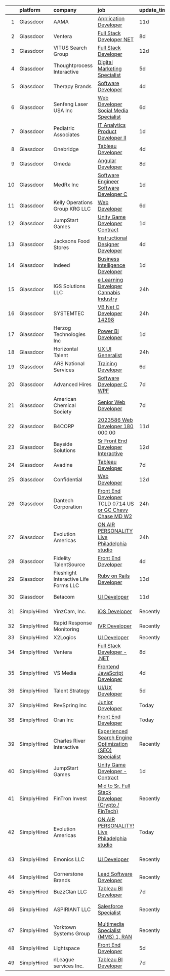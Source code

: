 

|    | platform    | company                                  | job                                                                                                                                                                                                                                                                                                                                                                                                                                                                                                                                                                                                                                                                                                                                                                                                                                                                                                                                                                                                                                                                                                                                                                                                                                                                                                                                | update_time   | location                  |
|---:|:------------|:-----------------------------------------|:-----------------------------------------------------------------------------------------------------------------------------------------------------------------------------------------------------------------------------------------------------------------------------------------------------------------------------------------------------------------------------------------------------------------------------------------------------------------------------------------------------------------------------------------------------------------------------------------------------------------------------------------------------------------------------------------------------------------------------------------------------------------------------------------------------------------------------------------------------------------------------------------------------------------------------------------------------------------------------------------------------------------------------------------------------------------------------------------------------------------------------------------------------------------------------------------------------------------------------------------------------------------------------------------------------------------------------------|:--------------|:--------------------------|
|  1 | Glassdoor   | AAMA                                     | [Application Developer](https://www.glassdoor.com/partner/jobListing.htm?pos=119&ao=1110586&s=58&guid=00000182aa9270e48533729f3085ab93&src=GD_JOB_AD&t=SR&vt=w&ea=1&cs=1_72fa91b1&cb=1660719100515&jobListingId=1008056113969&cpc=BAB9AA3F436D8911&jrtk=3-0-1gal94s83grhq801-1gal94s8m28uu000-97635622e1443149--6NYlbfkN0A04Te0gfLrt5_1HhxCSeHrRl9AO-5cOlpKSCdHZZ0WxxQovjrIi93_5VP8KjcJTH4OtGqRveqaVQepumhmp77q-wRGbNopD5pCWsNpqLVHTrR1lbPoEM6bWRKeOE2Y2IXhV8dzbo0LLPEIXiAwUWlbWvDnSp4TEDOjmhPayGhQuBTJCFT_fvyyjeGmEvSCy4yjSkxl8bF--29k_7wZDvtlahNHEASsmILUVQZGGnfmSmW0CM5UVVXnEBIbwfbrU8-3-vDwR2hv0F79g3vI-h8SG_CDJ7oSt3hrA5CGG7oYoc_6mesiZ9NSyyZtkAG5wp9nZb96ifGP9Btb_mBV1uVJdjCVY6vD_8UPHY0iRNMXCkrVsT6tcqYzAtIcWC3PJVMy5cVjXzB0sLJ7K4Zvw6edOkqv4KTCgKPOus6qWViGjbbhCcI60hbG7nYY4mTrJk6kfDFsq5h2r84Zn2PaVI2YKT9HVOskcNlgmkalVZQFgnb55fcaf4i4tRyA4_ihS6U%3D)                                                                                                                                                                                                                                                                                                                                                                                                                                                                     | 11d           | Chicago, IL               |
|  2 | Glassdoor   | Ventera                                  | [Full Stack Developer    NET](https://www.glassdoor.com/partner/jobListing.htm?pos=117&ao=1110586&s=58&guid=00000182aa9270e48533729f3085ab93&src=GD_JOB_AD&t=SR&vt=w&ea=1&cs=1_6e485c23&cb=1660719100515&jobListingId=1008060296198&cpc=0FE1F5EA2BC84A01&jrtk=3-0-1gal94s83grhq801-1gal94s8m28uu000-e9a22c5fb17e88fc--6NYlbfkN0AS3oPsAAmCngCu4U51_2RxXyfS7TdWOFtWPOafNW52IwBtI59ZXPdtrgEgwKkmudnWKcHH8aNPeQqnIWKEZjMWRCetypwwibNFTG1P07_rs29UrSp-V_sDkH3Oo76S1WIX21iotCh2d22mzEqycjGVVZDmVBIMwuPHFkiXGlUJgxanl2LdqFVbRyxyhGYGWV0kQflA4vGpmz5_sadC20bwoZ2tK3UqrYhZKFew5_PoO_jnxfcdAH3mzJC6yMyUbEbDFIYinQgEoE56O9TEMKoqH20gR_qjK9HBrCx8dFFQQiCp60RUOH6-laqh-9vgByA00VFrkTE2B1Y0W6eRE9CgeyjoaBXUNOR3aj9l0vjrVYEcneJtEcJHTWITUnmi_XIq6kv5NOz93SlYeuDpkpzXc07l0nEmXvg4IbAzfn9gA5e3GJQR6K0TOmGQh8LvHGFGc88CRdyxC_0cpOzjeKaq08QAer81I6G8z_sHkvw_H4qPt0kaoXKSRPJtJd4jETU%3D)                                                                                                                                                                                                                                                                                                                                                                                                                                                               | 8d            | Remote                    |
|  3 | Glassdoor   | VITUS Search Group                       | [Full Stack Developer](https://www.glassdoor.com/partner/jobListing.htm?pos=124&ao=1110586&s=58&guid=00000182aa9270e48533729f3085ab93&src=GD_JOB_AD&t=SR&vt=w&ea=1&cs=1_5b27878b&cb=1660719100515&jobListingId=1008053204951&cpc=663B5FE45D73772E&jrtk=3-0-1gal94s83grhq801-1gal94s8m28uu000-4b9f53a01f2dab6a--6NYlbfkN0C-T01EY3ZBrF2EbAkGzUEOboGhTtAxJny0LneojFItjT6h5von-WUkE-vfX9N4SYGY_ROTqmT4Rsq38qHFoAW9mgBOiqTpP_u58VomXyhsk_UjotgH7LnC46HtVp14YgMvt0m08nhQMbDIDtbjAQaYrBNFixm0L1T0HvCS1JWO2dpLBhOz6F-AjUmYyjQv3ATSyY1jj13fZ5C5ZMf2o0s1pqH-6NvzxLQMQGbRw5xbnkNG2SKNlgOMmBFI1qR0MNgovaOM9lSvlYfr4AwQX-I3bBKOaUyk5x3ApcZEljo1hoPPfEw7a4HQOk4ttADsJ06AqQfZ7PhF42JRbr0VQBxZo8oaEiVTU7L3JRDU5LcMxTVtS9JcvUZxm1nR2KcCMaJlwDH3_fBZHhTpejLfPRRCda33WkX4mpdJqLgAwc4Qt1CzhF0Hxvwt6kUnzRAYkNG-uYnYxTiw1xCnotl2haGALHwaFQ0dzohvkbpIolBgWzWB-62027XG7bjNhMqstoCwRd07oFytXzf3R8Ag9DLW)                                                                                                                                                                                                                                                                                                                                                                                                                                                    | 12d           | Mountain View, CA         |
|  4 | Glassdoor   | Thoughtprocess Interactive               | [Digital Marketing Specialist](https://www.glassdoor.com/partner/jobListing.htm?pos=125&ao=1110586&s=58&guid=00000182aa9270e48533729f3085ab93&src=GD_JOB_AD&t=SR&vt=w&ea=1&cs=1_29ec04f6&cb=1660719100515&jobListingId=1008067050676&cpc=7095061949A44974&jrtk=3-0-1gal94s83grhq801-1gal94s8m28uu000-6603cd489dfb375b--6NYlbfkN0CB1tmP7rfbaHtYFmPjg1Xv8BJr6DUbyz0HQmM4H563ArpFMs2Wc68s2xJ4MeiIA_83SPzjLrVqenjXRfvpdP6hl-zw9XZYJ5WontObRAdt-y6DnQRA6bxSaMpix9QpFgVY4_xXIAHuXF1J49qGPThHfezFt2DZ_R9WEUSgw0Jd7C6qhOYPdp54_Qml7f3mo1NsklYYc-f7liyuwiJeBqlK36SF0F0eZW4a_baIBc-bv1iLxEl1S68XLLBzeqdN-bKEor7vHs53yJ7TMmF5ox22USoI12GlhCAkogq0iecOEnV32m3LChtwUBBnVtN7SN4IENjwXtcvhUoCyp7_HZEKQ3gJP8zBjT0gNOQFt4g4xx513NXoF8p3lsEmcbEgIKH8ELtdjKOVA4PT6FzHcjSTbTDiW5-okPDi64QdzpiIWHFMNzqheAkaMxj_BtHkvCoks0XnXTgN0OoMVNPhbodnOOMderdxz03fJGgpGw9bJZtG6LGmI4Jr0AjDVgZx69Hm-eghQrOabA%3D%3D)                                                                                                                                                                                                                                                                                                                                                                                                                                                | 5d            | Saint Louis, MO           |
|  5 | Glassdoor   | Therapy Brands                           | [Software Developer](https://www.glassdoor.com/partner/jobListing.htm?pos=129&ao=1110586&s=58&guid=00000182aa9270e48533729f3085ab93&src=GD_JOB_AD&t=SR&vt=w&ea=1&cs=1_ef2abdb0&cb=1660719100515&jobListingId=1008069447041&cpc=6193B0C32834B022&jrtk=3-0-1gal94s83grhq801-1gal94s8m28uu000-4b41a75a16d0b9f6--6NYlbfkN0DWzmAA4D_WVD5cyOYH3nJamrzsUZoGan403fICSzEd_JzhmM4TpWwyfDk2NBj_1NWrtUzeNcQprIx4mn7iiFOb7ZZt6EXvD5Y6Yy33dJAfSAmAhHPZoIlPV2QlTK88cKY4QYjgCk2pg_A7YITWpS5nRk9x5uy4cJTe2WHJQ_nTrnrtnraVxDiGkYEpLt5-hfRce8TDDj42ZyQak35RuWfLQzzlLhNWgaSaNYfkmIBTqu6lmgu5MUCdmUXJya_LS9PYXIzpq8vqse_3cNvWY0pUKo1TcJImR_ggD8UDDp7tBDm5gS_qjVzOAYgNW_PATv8gaAgbxWWo1L1DtVHRM709ruijssI9fL1C_NtXmVRLw3tZles4c7Qft7DcRaHiRa8s7HOmCglJtXcoq1NVXWkN7eUMGAWl95Ie4ax8hCgb0DKncCFZFf9ZWUfYDWbWuRny3ElYRNQUnq1OizHYjlUyAcO30q5NzIR5nNPGgtTbHGuD1egHngoGuTC_By3DMIX_J2x1xautWFCQ08s0vtfhBX4esW0C160%3D)                                                                                                                                                                                                                                                                                                                                                                                                                                        | 4d            | Dallas, TX                |
|  6 | Glassdoor   | Senfeng Laser USA Inc                    | [Web Developer  Social Media Specialist](https://www.glassdoor.com/partner/jobListing.htm?pos=113&ao=1110586&s=58&guid=00000182aa9270e48533729f3085ab93&src=GD_JOB_AD&t=SR&vt=w&ea=1&cs=1_120d7ecd&cb=1660719100514&jobListingId=1008065893392&cpc=45DC3EB807283E85&jrtk=3-0-1gal94s83grhq801-1gal94s8m28uu000-69604992de81714b--6NYlbfkN0Dx3r3E47sSe5bB3PIy1uzBZvlB7xy2NhfhZMlxQTsxrHvJuYZkuOAOolgM0RwwxFCUzk4WQx86HjZI4gUgx1C0oF6J0TbaPQPyt0QwcdVyAoCHhtnKoCAwe2uWQZDVyb42gfhggtBMSeQF_kTTK4cI21rqjrfWfVy7aWXOh3yapdlN40EuEuEiW_a-UwyimkNPna1ryvtRhXLrnK3SHA_DDrA4BTgA6Zq5VwR8LSCr_a-WnsuY1MASaAnzI4ZLFZwEh3WGzHRFzCd_jb_3hpOd9PEIgDsl4LWM7BqBTZLVbRz6mqpESAap_5aDmjsuz1Vmo9FuGPtiWKfm2KW9OVJV1WJgF5UuqPAvhpyVdeWlZSLazHe2o27NjUtvp34UjYL29lTO55YGzzIct10-z3vYLKKbujHKQ6kbKMdZOCTOMTq8v-Ck4BeWN2K44n7F3LUmqvFhsaAFVYpKAquTQWPi9jASxbwEmTYiu_X6yMxM85nS2u6kp7htYfXSWz1Rrkls4WCR-mp0uA%3D%3D)                                                                                                                                                                                                                                                                                                                                                                                                                                      | 6d            | Los Angeles, CA           |
|  7 | Glassdoor   | Pediatric Associates                     | [IT   Analytics Product Developer II](https://www.glassdoor.com/partner/jobListing.htm?pos=118&ao=1110586&s=58&guid=00000182aa9270e48533729f3085ab93&src=GD_JOB_AD&t=SR&vt=w&ea=1&cs=1_59972d86&cb=1660719100515&jobListingId=1008071523039&cpc=F583A5AE0DDDFE3A&jrtk=3-0-1gal94s83grhq801-1gal94s8m28uu000-5991e2953783c819--6NYlbfkN0DemAzEP9v8bu_pGidMGU8OExREO38xbIwIxTr4yWdaEZsGs7CSFk-1TI5Ew0B4wLU1zIN63sLkBnY-2b8FgSeccfRUot0NcU29WlnPC9tSJiza6t9dxSvPLA2aX3y23cM-Mg3wtNSqbXOuCNwbqhLsCl-WBHMEVTm_pDJ0pHfyXRMf4s3Nbqw7c_JZGlb7WLBI6ohkcBz41rt7wtDSs3Sr0QQWPYEyf3Ze77gPZWOi8CkkOqXcKRIJ9YtDHpd_ntJgEp6YbTS4sonigspC5XilBencR4dAW4hKAo07ph4IRMk6wOIkDM14hIyT7Icm4-RjY8SQQVY-q5SUCMfJZuWJZrSt0bLNUbPEAS29PYmQPWxHsBIyjmIrGSeBnCwLtTLFN6o_hIQfhM9q1mD7alzJyYE3M2uun-T5hMbd4jMwPt1BDNcNLKw6J6pB0szvz1XntzfNKJuFuuOLT_JSsXUwKK_GAwMKD1j0GukCdQdCP5kkuyXB24DWupM0vkRNkztXIKBePCy7L0q9qKAlaUku)                                                                                                                                                                                                                                                                                                                                                                                                                                     | 1d            | Remote                    |
|  8 | Glassdoor   | Onebridge                                | [Tableau Developer](https://www.glassdoor.com/partner/jobListing.htm?pos=121&ao=1110586&s=58&guid=00000182aa9270e48533729f3085ab93&src=GD_JOB_AD&t=SR&vt=w&ea=1&cs=1_eee0262f&cb=1660719100515&jobListingId=1008068854876&cpc=70E6D4E49C80165A&jrtk=3-0-1gal94s83grhq801-1gal94s8m28uu000-c7f5c0ec017ad604--6NYlbfkN0B6J4U2Kkd0V7I333JW2U9_gSjQpz5qU4fBNIiszA4W_l5DxCasMB7KJ7TH7HGTLE0NoG_MvnBH2rQhOx7NAKEw-dgmVCMOEaC0wcJEXNCZvEEr9BrdRgG4ZFQ7XDH981Z9bcpD5mQ_Z8l3-RzoXDjzElG5AgJNmaPku-iskUk3Vl4YF9rKKLjKzf0-AZhmZGLm912Cxd86DYiqlt9VlNbrd9ktznfuciAsup435Ee_4gZLkd0SsmoQq3aixrhLe0_kJNFz_rgmqciMF6e_zG4rNkE3h_YyERzMyLbRk0k05USp7EpDH7qlJHfsUvvCCaWjwFnOxFzusEuFzURHiX-DeY0HWEzsUz-mfuWhT4pcAPIWJyzx0gJ1fvJtUkK7CgNX4r_7QrlSeYR-lA7M_WKoDS5r4oUc6n-Un6Nbheu1lXJkgtEPSrZCf8kjhbkEaEomr9bPGt5H7-UKFMNEoUqjbgzotppe6rBGCEkvOsOR8eWhm4xHpX4nBZiCXDb7W7yXCuQ6Kjsp8w%3D%3D)                                                                                                                                                                                                                                                                                                                                                                                                                                                           | 4d            | Indianapolis, IN          |
|  9 | Glassdoor   | Omeda                                    | [Angular Developer](https://www.glassdoor.com/partner/jobListing.htm?pos=106&ao=1110586&s=58&guid=00000182aa9270e48533729f3085ab93&src=GD_JOB_AD&t=SR&vt=w&ea=1&cs=1_0be330da&cb=1660719100513&jobListingId=1008060374859&cpc=9A35C3CDC9AD954F&jrtk=3-0-1gal94s83grhq801-1gal94s8m28uu000-4659c45f7da5a9ce--6NYlbfkN0CsSu19yiEZraDAVLpPmfaiHc06RDwDBRCfsbordlvENtmH2YP7JEUjFoZIULs37PK0CLzqhJwYQx2WAjYfaEgu9VpWTtGqp-dsqtN2dceF-5gaoxUX2XhSQML4pxf97X9U0wvrmtXgvEW91hycwjXHjo-rwZGqAG8X-twvUWRT-nFlbJecI-_xi8TcL5qztncLEgsgruNnSOAx1-fJnHAsYd97zvxaDMM-2Ip1DVTCfpuKEicH4RzIhGueLnsFwsx4tCZbQffRxnbNL0Mf-pnaISP3tlZ31Sm10H2jY-h7tQ10WIHvJNubVU51Do8J4tAGM7E9fA5ntUlhwbYdduClV1YNlsJdYa15r0c7TMSl1zSKgAKEqL7Tck0gljttmrIFtL0Qi_C_zjFAHACnvBTqTogh0QW-YKk8zIyS2nK3RQzd4Ux_XutiErNH01O_oLybuhH2vaakQkaPBd6Wn8k1x-3VZpM80Pk_SYyg9kbzvtdQrsQJ4JS7qst4Ffg3JGI%3D)                                                                                                                                                                                                                                                                                                                                                                                                                                                                         | 8d            | Remote                    |
| 10 | Glassdoor   | MedRx Inc                                | [Software Engineer   Software Developer C ](https://www.glassdoor.com/partner/jobListing.htm?pos=115&ao=1110586&s=58&guid=00000182aa9270e48533729f3085ab93&src=GD_JOB_AD&t=SR&vt=w&ea=1&cs=1_ffa194ac&cb=1660719100514&jobListingId=1008072275729&cpc=036CEF58F9688075&jrtk=3-0-1gal94s83grhq801-1gal94s8m28uu000-115870d0c1f5b01f--6NYlbfkN0BHIfC1zsKGIu0R3teaIu8liT7fbRNLaQeDQfcPJweUKx8CW9AkHemEmgYCWnK8TECO8JcwwIsJlCkJn9ncfc4GzTIqbxHNmkGkUFcDpEmRS7tye43Hpueculy7r9XTWf4Xzwk61Sybh0ijVZlorLqWfGkX7iAk7AU7DctgLKvZK9GYnz_mnzZLWJakSWE4lg_PZE06IQ_fmSl3YCUs9fhL7PUp1UO1turZXlZy9Kav9QPr_-wjMA51wKrYqp1t7K8ehRpo3g2F6sa-IMM26SX-3x09mwvLXtYZM1OFASkosAOVCuuCzGjhIAR35KNLWbkd6NPBBRErARXVXCdCXdMK-QGlINLPyAEcYT0X0zvSx4lnDYMtvt3dhKz3tIf6cnjzT5PkD_-O-rG4L74dJyw6a3SLI1tUSYN_A6hVo5KClzBOPBTp1xIyVAJYd9RR43ZqO5w6CZD9Pm3zWdJn2xrOjq-RIq0nXqO5COkHyC3jYuJR6gR0tWa3p4ihQ-tbn589IYzGKyxtd7QCgm6Fqx3X)                                                                                                                                                                                                                                                                                                                                                                                                                               | 1d            | Largo, FL                 |
| 11 | Glassdoor   | Kelly Operations Group   KRG  LLC        | [Web Developer](https://www.glassdoor.com/partner/jobListing.htm?pos=110&ao=1110586&s=58&guid=00000182aa9270e48533729f3085ab93&src=GD_JOB_AD&t=SR&vt=w&cs=1_62eed5c8&cb=1660719100513&jobListingId=1008065374944&cpc=632C08DE5A4EA969&jrtk=3-0-1gal94s83grhq801-1gal94s8m28uu000-2e1772cef1cde620--6NYlbfkN0DZUOob1RxKFFM5XqCN8NwNjD6ibhx9GA-hBUghBZDjd5yfb5K2YTPeExcSCLQVmZ3vYydiNq7LQCmRNZvhNuvLXYS1NhAkJpJBPl9OtzR5NYOv1I8x_ZWo7O2N5ySki6BnLRO47fc_DJefyTyST1YMZyByGft4wLI6X89fmw90tRoXd8gGUfrXuLImPOjWeqjJMfjiNmSveBPE_ZEiAe_s3dzwokAdHhPnBNAzMrsO3PTuyIxBagAzydYlZMO7K--fdbCAwjxtWujZHID7ToAs1vDT0Mphqv6SxvGcNVdRv4Z1QyYnPUSnqvmRwggA-TzMEXReMFkuB2VSPSiJQnVW016LtKTtJsvn_BR0DwcycXOMmIcRR7pTGXIvfbBYC4NtoWhS_kCf5JSmqcEnWpfT7k44vKDbwmrT8B8KMjoB1_ksTAeWduK7mkI-PQCSKlCBPWbVWEsjvzA8Hfx4WoyFqBLbDek_tjsSx-1TjDdNVhGSsxiQOHg5i2Ot_H_mYlFMVSXlLu05JxAHHOkuhIN_gomUkrgMMDFKLLpdn4OhoqWErR88tyTLfLC_2rJxGucQbMB1aK4ykTUMcGPpqY5hvFv0aqV5TD8TWRuig3dpA3pxGPdSzSDPX29yU3g1pSaeNtKmAInMzy_BEACvDIBQA4522RG10PqnXAwDfVLJQAWUKrKhChstZmi4HrwEssVuBOCawKRLIfk_8rWVuyGsf47-hhH5ZyS8pPW4A56GLb9I0_2-rWkwu6njS1v8PLCaSejDDOgMBhxsfiKLB-TdAbRuldCJoVkrcYvFOMo00wq32W2m-YVIBbvuJp0ro5c0aZk9Xw9pgRlLnGIS3v1yxqs5FlFrL74irqKsvyC7G-MQuoeAvkDS9_JDFtAF7Zv4y9LYfduPg6ptwAGxQGtS)                                                                | 6d            | Del Mar, CA               |
| 12 | Glassdoor   | JumpStart Games                          | [Unity Game Developer   Contract](https://www.glassdoor.com/partner/jobListing.htm?pos=105&ao=1110586&s=58&guid=00000182aa9270e48533729f3085ab93&src=GD_JOB_AD&t=SR&vt=w&ea=1&cs=1_d9cd42a2&cb=1660719100513&jobListingId=1008071805886&cpc=C63BD00756FD6F58&jrtk=3-0-1gal94s83grhq801-1gal94s8m28uu000-cf18f7426d73c20c--6NYlbfkN0D_KRozbKJx95I3LRYgbj09bqBDFeyQG4s8tCOB31p2DJZmMjrYDwt7QsGSfxe5WivNSKvLAitalazuPg12tvlUiQcn4orz014HzM8kPbmIKm9sa3m8_BNp7VixEktm1VyGiKWazl5SX_5RvEqhfUGfzwojQrA0S_9isnH1wFTN2m4vS6udLiCaarGpsUOnw94MEk0saktO9F4Vf445-xqUfCuyu8Tacip49acLutmodWnSJY_z58D6ORkEpE9e5CLKo1xmTVDmBlzK3raQBuZlgL1eSH3KJO1u95vX2eidgdPAecOxx_e1vJoRts1n05TE1oCPuIVaaIu4eqsmKGg_YhlEqT5e51QBWr5qMVKTrYi9lPL3X2ryEz3i_zv1NZm8ITTS8juq5b3qOoL-xoowbms_wgcW4qHV6xxYXIeYVT_w6A89kV9WnnOaOeQ0Db7XRgU8vPVx7o4GegSAm_trSn_LLcnzCP5PwlXvnY_0RBmOHFWvTcP6yPwha3PKqRY%3D)                                                                                                                                                                                                                                                                                                                                                                                                                                                           | 1d            | Remote                    |
| 13 | Glassdoor   | Jacksons Food Stores                     | [Instructional Designer Developer](https://www.glassdoor.com/partner/jobListing.htm?pos=107&ao=1110586&s=58&guid=00000182aa9270e48533729f3085ab93&src=GD_JOB_AD&t=SR&vt=w&cs=1_d329fab7&cb=1660719100513&jobListingId=1008068466496&cpc=B570179B49F70162&jrtk=3-0-1gal94s83grhq801-1gal94s8m28uu000-b19b69fe8363cdf0--6NYlbfkN0CsjO7NX69_cgtMmzVr5S7IbVB2XCq2cQilH_gsKAsQjabprN3_RECoq6g6llhicLcQAXOhcjRzr61UwWpupSZcmO2DckrUI_tFChIaLkUJ5oll0k9hh3Z4i5y0a1uScoH1lDiUt3jkV1Bhf-LNe8ATcCbbWaVSujF3tHhCVGqYX5ZTMYl4W_eT7zUxp5RoLazCvjEoMG2wmX8K7S5YH58Y6FVvabIfyZE08dzdu6NQznu-MFn05mHa7JlSTTXZmtDNNcSIptP0TdJ8YDAIoLLvsu0Oi3iA4DLSp7-EUFkO-dMFyXi9V2djx0aQc6aOOzFgHOIIBqzlejWQkxplkcNj4wH7f_ClHvdJNAzr14zMOjepqAit6WamrTva9iPgPIm2OjwFHnFBoEuXmFd52pqB7TES2S5niO-EUdjXcJPREWr8qvoKeQKMIFPXstibrdne2mpnrd02EfDIsy-zfym_7nzEsuVazPXglBbmk1-oTvUdPemUNuJMFbNjn2Vmgaq0hsGvpjq0pvUaH3QqQ5tI9Sk_s9DO8dzOU6uUv_htvtpYgi79nkGbpyJ5loL_w6k%3D)                                                                                                                                                                                                                                                                                                                                                                                               | 4d            | Meridian, ID              |
| 14 | Glassdoor   | Indeed                                   | [Business Intelligence Developer](https://www.glassdoor.com/partner/jobListing.htm?pos=120&ao=1110586&s=58&guid=00000182aa9270e48533729f3085ab93&src=GD_JOB_AD&t=SR&vt=w&cs=1_916c4704&cb=1660719100515&jobListingId=1008071980699&cpc=A65DF3A704A48F9B&jrtk=3-0-1gal94s83grhq801-1gal94s8m28uu000-63e866429a916d33--6NYlbfkN0CiRNM7CVr8YueLFKlzwbFWI0o7IjV438l4sVrvKZ0flpURU_mqoI8EbsK64YRr3OAKq56RItLfuWQrDcRe6A9a4qSWVAZcc9-O9t-k36qPhtRzRm-Kvfx4oEPa7kq23kPGqnluuGpUzKV7jHWkdrucHNHpY0yFY2vfIWcHRzcfUWAsRJQ6THSVKb2Kfg9kYY1audqJevwVW-ucVhb0af5aMdGDbOZYsXxVHD2lSCWxy6GVWJYDB1EqIZGzWZIDNYu4FhmEHdnHqkL3ZLjKAaSNVbfpTxA6a8TCM6N5L4UtD1HruyN7omjhxJ6optjooScnFhTXVMyoccfWknYeAoduO330ywXa_9F7f_naV8N4FLQvRvNkXlp9ggXFRXVHHMiH-c41eAOshMT5UVpOw2ECOb-mxor9fWwtuq-JOLpOxLZa2TsD4yOG2TaIn--Yq3ZeNkJBs1ZXyZXLvJLJcGBbzqgtdWNqSMYC2dC6qmtVox-q0S-VzWFdaTrWcG10ATDaKvkbPLSRhFmCgZUKCAU5)                                                                                                                                                                                                                                                                                                                                                                                                                                              | 1d            | Texas                     |
| 15 | Glassdoor   | IGS Solutions LLC                        | [e Learning Developer   Cannabis Industry](https://www.glassdoor.com/partner/jobListing.htm?pos=111&ao=1110586&s=58&guid=00000182aa9270e48533729f3085ab93&src=GD_JOB_AD&t=SR&vt=w&ea=1&cs=1_eb48e1c2&cb=1660719100514&jobListingId=1008074116691&cpc=632C08DE5A4EA969&jrtk=3-0-1gal94s83grhq801-1gal94s8m28uu000-550c7969699a491d--6NYlbfkN0CNL_nJkzNkMg3EMhVrzOhbEnww70UY28ku_N7OVxLJy2wkAUSoRBD5TnXyE-Mw1KU9GmF_neAAhpH0wmdK3sTDXEQ1Cvlnvm5Ew1lFcyxqTruutFTjHTTz2VABKW5F_ZNoCRcRh7sWdh-memb6B6UQbU1ObfXA0qJpjKyoVj7PmQcDGKxWF8kscPyQIBnoez2hWDP3DNkwPyvWRLUBhBDQvn8vry1P19WcWNA7I14C-Qz2O3V4uP_5XKJWqQakKAorrvgiS2KilQuERJ-kL0AcJWv3PArAm3SfzAf49uyuEqsvjyv0Nh_oCwSYgcLipKCzfOVjX0e0SwPSkO4VZwNBGcU3ZP9HMymf5PLDYCxdIHIZeSLFONqd4bV5LZ_5H0CPAT7mxCwhhmzzP4pyI_gi8PNJvyxNAnAIyH2Yh716Cr0UkN6spK6APFravim059Exw2zeEofQHNOqVpShFtWpgSvql7yXNEbGFoR0I1T0DjXetCgEBBaM-4AhZvbm3UaSXn_WCGaHIg%3D%3D)                                                                                                                                                                                                                                                                                                                                                                                                                                    | 24h           | Los Angeles, CA           |
| 16 | Glassdoor   | SYSTEMTEC                                | [VB Net C  Developer   14298](https://www.glassdoor.com/partner/jobListing.htm?pos=116&ao=1110586&s=58&guid=00000182aa9270e48533729f3085ab93&src=GD_JOB_AD&t=SR&vt=w&ea=1&cs=1_c5261a64&cb=1660719100514&jobListingId=1008073622067&cpc=1120CD366D53BFD9&jrtk=3-0-1gal94s83grhq801-1gal94s8m28uu000-f6f5d68be7326a36--6NYlbfkN0CNeHUGD7Ue-b3jekiDNDEjo8IY_lj4hSgB0hvmEtWZMBpDCaCGlbtOmcLf53Zw-H2KEjA_eT5FnBqtKxPZdDkAhBqv0VhETwxZWCJsD-a26li1ZB0UHrR2iTKa0TrG8DRtiE_9GL-NoguiqDblKj2I5ti_g9QzOcJQ8k2Mp5xekFZRIJdvwsXnm0E5gChEdeONTDuLzi02P0lpJg_Y6YMokLe2VV4_bRZ-OuTMz9an4LH5IV5Equ218w6Jj8DgVEonNR4P5dyHDL0_cymxmWFSeRpFKqSKLBTQgFB4bbplTg2rb_GAQNCpRja-vL3WEauqG5l8UbQnaaK_u8N1TjisunYoOuLXlWAM0zA7tC0Fx0uLM5A7Q6rQHIcH-o7msfLgzsHwIYEp1_clxM2TaC5xvZjtJjXL4E5MfgLy3VX7ZdTVinjPHtHM07gtrCvZSwxj241D160GDe2tTU23mHPlRQ3eH6TjFwvPPfq8VLxh8KAw3FSnGs2A8hNhuFWk552osKvBCNEYwQ%3D%3D)                                                                                                                                                                                                                                                                                                                                                                                                                                                 | 24h           | Columbia, SC              |
| 17 | Glassdoor   | Herzog Technologies  Inc                 | [Power BI Developer](https://www.glassdoor.com/partner/jobListing.htm?pos=127&ao=1110586&s=58&guid=00000182aa9270e48533729f3085ab93&src=GD_JOB_AD&t=SR&vt=w&ea=1&cs=1_e4e3e2da&cb=1660719100515&jobListingId=1008071735195&cpc=654405A9B1E0A9F5&jrtk=3-0-1gal94s83grhq801-1gal94s8m28uu000-bf4ba488f052f09b--6NYlbfkN0DUgrvazH2jlrLPIS3WDRoP0CZ7_3-6jRCFBkxfO6SsLPY2rrCh6mibPGVU_HezmJjAESIMtsF1h4_NsKR_YWcW7zDq5nPW4aAW3DA1i42e5JYgXGyeXt6KOX-b2cfw8-8vkhKz4z7MdBX22i_xUhV9JlH3U-xO4NSQNC_bM-ew7v0Q6DXqsE8CHOT3mAMLrXuBVmWdhpIe42mQvBaUqjZUhDOc5yKKEzezPhqIXmehO6QkdPnCCZI0ytt_-3KGaJp7-K2EB28K5ciLmWo58UyXtacOYknik4ECx_Brv1Vofwqv1orRD4BxCA33EXSsYU_bwIiCtx-5U7Qx39O4PBLsPgZHl0yFrDx2Z4fcfapkEHSneWCiYXa71GMJQ6aII-a7iVZjy948GrgenPlJ9tFFquKpjVuh3tnXyEgYq56wmGcYQKDbwvdCF7Ohhcho-lwZCxZbLmSmR05BNU9VRA0jF9mIY-tiWZc2duRfGY5m3AKHt2Zgy9gIXPhgXLS9uZdJohpr55pCgg%3D%3D)                                                                                                                                                                                                                                                                                                                                                                                                                                                          | 1d            | Cedar Rapids, IA          |
| 18 | Glassdoor   | Horizontal Talent                        | [UX UI Generalist](https://www.glassdoor.com/partner/jobListing.htm?pos=122&ao=1110586&s=58&guid=00000182aa9270e48533729f3085ab93&src=GD_JOB_AD&t=SR&vt=w&cs=1_2f83e13c&cb=1660719100515&jobListingId=1008073459552&cpc=61E17551093C17CB&jrtk=3-0-1gal94s83grhq801-1gal94s8m28uu000-6ab253264f16d326--6NYlbfkN0DVLD0NwOQENOe9ZSCJLsOt28qZmO4545ePKxrhyheH8upjNk3dgyt4DL3FrYXEpTdkADtRfIiygVxcQhwMJjQ2KFLh3gMmSB-Ev-l_9TqPRB9ctA7OQQ0qLe_ZgDLuVqToM7ZbuEkA_Jzo1ml9phPLCn_VidnZNUX8YALJnMN8MPY03Pn55gpo4SLYEm0VkELfgYccjE63cWKoDrYpwWWBoxZOWVoXXEgTRAVT_E3A2JbDboos0U_Y-x3dmsVBJa7U8kBQGGZIbxfma-3P4YqggjThkVTlxRW-zgBs3c570Wn4cB71qndctm2iIdG7fZ45aetzOGenwZ0KJN4me17NoNAiOioWI8NsDo-CzEuxuE0etn6lu3eOxPFgwQKfHXkU5l1UCCvSLqn28nVyI0MgQ21bV3VHT4KkGKU1kIGi2S6RJ7y8SBzWraGI5TWWYeiw4ecooFTK1YF9jzp0GyH3xchg1DT7p5Q8kzEkP-TN4dBII0CxqjpnfrUTLMjpVrxGz2xaw9ogWpHX7bg5QzyExq4hkQDWjFASJAyH1BakIWRS4ecXjgTiobq6I6vChv2tB_nHoQ92QRkI3ruWpWgsWFhTYSAVf9riKbwuOnpFVD-hqxevS9FWRiJsmGlpOQWaYuus075NceSaUDS3qNY6w4gwwOnJqAQ0QNqg5MIeudEF15Q3q8J-dFa__RvOlexCifkefFYlw1jJm9ltE7NUoKaNN7YMyZkxq_G4Ku1WEoB5IJ-CNoY9h4oPbTIupmt19Q3jQ4JJf6jAVDD1vaf52LE4dn-XO_A0v3N4slIOanAZstzdKbsYBL7MIX2cKpdfCOa1qK815ybJpdqQ3YB_h19wIGvpfOcloCAE6QuYOQ3H2hPncYU6HpCns1gBXbnqEoveiYqswY0_MtZSYWNA8FPKt424yoYSr9HGZ5RWi9Gxggyo0jB8k62VyZJlJPUdYd31fAyRRA%3D%3D) | 24h           | Minneapolis, MN           |
| 19 | Glassdoor   | ARS National Services                    | [Training Developer](https://www.glassdoor.com/partner/jobListing.htm?pos=128&ao=1110586&s=58&guid=00000182aa9270e48533729f3085ab93&src=GD_JOB_AD&t=SR&vt=w&ea=1&cs=1_4bb59f06&cb=1660719100515&jobListingId=1008065244859&cpc=65CC663E25211861&jrtk=3-0-1gal94s83grhq801-1gal94s8m28uu000-60f7e79088c0d576--6NYlbfkN0CVNDxAALw3bcp4LnpdxteHm7RcfBuG3jh8biQgY5BGGBtnlrW3pawAGa2P5FInwOoBLMo4iVkE4GvMaajsJMImaKG01zz6mqqvz1tBT7dQicm1VsjZmd_X4DDAfAoov_9flzOYtuMi2M3vc1fAdYRLI765Mi4Fv9o7EE3VHnoras_2LCQzS430t472kBPtMZWibDRxnVlhWln8C-bdAo9IjJ6r9cLKL_CD0C9Pv8xpovcw6m6suVLpx_i_SIQ5ubzL-5PROYOX0h2PwjIsEUghCUnGvO6B_Y65LCSOUNjscFUYog8ITXrJQSCMgTxK7uMf1XT8uLupurunKIe0MPBh4Gs5H2JwZAgMfmMdWs8jVhwUYnQceo_oFsLe3u6o-8pcPskVvYMXNeblk2ZqKhlstw3DB72rLmNjQkLFlkwWYivLpPPun6RMgyWCJOOW6ynESMAzmA9mCFpuGO7vleWc3Ek6-x2C-aQ_d4QO1GSZ7Nzso1Yq5FnffOWMIThZlmw%3D)                                                                                                                                                                                                                                                                                                                                                                                                                                                                        | 6d            | Jacksonville, FL          |
| 20 | Glassdoor   | Advanced Hires                           | [Software Developer  C  WPF ](https://www.glassdoor.com/partner/jobListing.htm?pos=130&ao=1110586&s=58&guid=00000182aa9270e48533729f3085ab93&src=GD_JOB_AD&t=SR&vt=w&ea=1&cs=1_032d7665&cb=1660719100515&jobListingId=1008063386259&cpc=18C9CE28155C17C5&jrtk=3-0-1gal94s83grhq801-1gal94s8m28uu000-fd61a66a6b056d79--6NYlbfkN0CuPofylY8s1Vlfyi5lv-RomZE-zEhgWrdUVG3nVbZ08jwAtcW6DAxEGJGVaVGbcTJUt9Vh5iUnT-kYENZIJAxVfjrCWrii76CwBIi9jpkQx8Hvc95Z6rfyunJ-_66tWWB6ygW9U8V6GMHpEb52BiaZ5-Ic54y88fEe58wSzX_SUAkBS_CVMk1wHm3obnheZBMRlNyzQmR27pkG3RcP-qJB6j4Rh7amtSWmqSQMpZ8G0Jj30BiQz_Kn2Z6G4Xwc0IQrRJqMRnqtNBlbDmk-Yge7CNWEitWxMSnQsdxuliMY0D-SGIXvmR27Jjm_2qy3J5EL7RciFc-nsbYaId6Dr067EjKhUZzoUsDMUimvPrvehNNIHp4Y0no-BhyFlPF3t3WZYq4w2ieqTnRC5ovEppRxERA2EOxlG6HzvpUAQpEexCSrq0yWvLj8OrQLSbqfV3fRcwMPkLs52IkHDPfaK97DUMNtQ7PJbbBfykWEOg9GztNzGxWvI4u56EPEFs4Bxb1dN-Is1Lupgy1RBBHWBvaVRyNcBUjScbU%3D)                                                                                                                                                                                                                                                                                                                                                                                                                               | 7d            | Great Neck, NY            |
| 21 | Glassdoor   | American Chemical Society                | [Senior Web Developer](https://www.glassdoor.com/partner/jobListing.htm?pos=112&ao=1110586&s=58&guid=00000182aa9270e48533729f3085ab93&src=GD_JOB_AD&t=SR&vt=w&ea=1&cs=1_5ff25b00&cb=1660719100514&jobListingId=1008063261399&cpc=AF8BC9077DDDE68D&jrtk=3-0-1gal94s83grhq801-1gal94s8m28uu000-dfcd120256a46a44--6NYlbfkN0BCNZJ7E8AGEfxL8F2oPbiYvwV0SZ0bHlYQd4Ea4H2q9sMS4RLJ6HFDBayxvjrKEkfdqpwB-8wPeLMFoRvL7tojeeluYeeymdz8lZzIQkAHBVjSdz2-rzoHPQ3N-kWafHuo8DW7uMkL4Jg36NCFzzP74MQYX-yIAnJ-n-O8uQH-rR1XPxlRbKfKGwXGIAdMpUEifFSamJdxzpJoGrKjs62N-eTrI61MrNqMM_M-YHFWWwr01FaHAJjUxI8C7Aej0B5C-JUMZTpyoi4mR029I1vu3YAz5Sw80CgJD3_iJyYJtmdytp9wkTnmy6H9jWPlrmK7rjIbLovV60e4nQr17QDhobAyrHN4oAFJmvF_OCsfGr3sKv8JM9bBp-o4OSxOUUt6dWn6xZ8U5OIjdLrA9226rxoNtUtVXICStrCcfqZkLfKKHKKtxsoetOToVvoSPnrPtLCtPvzNKjat3QtSGnY76IkU1Jkvk9nsyt_mdZy1QpsmSgHwOmw-ICXZ-VFACO--cIvykSBjGw%3D%3D)                                                                                                                                                                                                                                                                                                                                                                                                                                                        | 7d            | Washington, DC            |
| 22 | Glassdoor   | B4CORP                                   | [2023586 Web Developer  180 000 00](https://www.glassdoor.com/partner/jobListing.htm?pos=126&ao=1110586&s=58&guid=00000182aa9270e48533729f3085ab93&src=GD_JOB_AD&t=SR&vt=w&cs=1_aeb1f5b2&cb=1660719100515&jobListingId=1008055959444&cpc=155EB9D5185558AF&jrtk=3-0-1gal94s83grhq801-1gal94s8m28uu000-a668bd996897375e--6NYlbfkN0BBcNHvdcwdm3ewH9kjvka83ftEJjxlat_DdA1S80VRS6k0mxP7wnwmAsSRP66qfkyACjOzUQGpCoOfGuWGcky_axKpzc-G-J5jJNNjrG3z6y5200UlxLV8wvXWp5g-7iaWZ-LhuuJLvIVilIjA3P5IxhDmQY9k96GGRPgJZEEO1mum6UNjOZFbz14Han9pFkGHgk-tp3Ym7BD7txqR2b0pnavdwe8te82Di0dUEWySS1uWV-TkQCdPuzurusLELfke3d1iNU5heP-9rJ3ksM7JnCyHpQn5EF6Fr_ADlURixqwZ-83YqDOOtzLVGZ1pu3L_lQE7xBGxIWI5rmijNO0xxUXky4NGbfumppTFbggePYoshsbDRhTaYwvpxyKsCkR-kZhbg8Osu3WuZwpck-VTmSZxiTeDs0rRCihNnbHeNP2BmqPBiQSfmxCpIcYpIPkvy0kZkV5OrEcKx4oVfh5au5Xrm8m67_YuzbrGGNLXvm6HoAPdMqzS)                                                                                                                                                                                                                                                                                                                                                                                                                                                                            | 11d           | McLean, VA                |
| 23 | Glassdoor   | Bayside Solutions                        | [Sr Front End Developer   Interactive](https://www.glassdoor.com/partner/jobListing.htm?pos=109&ao=1110586&s=58&guid=00000182aa9270e48533729f3085ab93&src=GD_JOB_AD&t=SR&vt=w&ea=1&cs=1_d7a22329&cb=1660719100514&jobListingId=1008054152129&cpc=1FF74F442D7FC309&jrtk=3-0-1gal94s83grhq801-1gal94s8m28uu000-b4383681cb6f0f0f--6NYlbfkN0C5JMSI6zlwNY2-vRpRbkj7CseTVoKORFXB7MxSKP1rcHToVEqHg7R_I_haNS06GVxMNLWT-MxdkuRVzAJGTNnIZqDMCFWfE_Vow8Pa2XnLWolYVHUpob5NWDsskBzv8bmOXUIy8wfYw-KFpwP0ZKHUPOgKJLcedo7faXHBvCbz2UGyyQJU4jiI53LX3lSGILZNri68WyBrz6Mm1d_mAKEDveWnENC_XLzQ44RXmljZ_CS5ip-n3YzSBmnWypW67EaDp9NXWDEkrVFTTjcZ8OZnKEVlTtUExY0I3tbZ9RWSNNjAfT5HZcXQefGFfyoVI_jVZ_0pA5tOiOWzPs-3B-mnsiDPAV2dhGCBb_BBc53dQXrU-fgWj39v4Lvu3nH_Pn5gK-o6Ymcd_hLNJlwvpQdf42Vi7y_Kbfba_omIqLwVtAc7MYmzP2-ktZxfimAYebeC1RudFvGHiXxBHjybTskeZVTEqnxvEWqZQEMDjCvyKQmbvm-As7pU6oK46EQRRKY%3D)                                                                                                                                                                                                                                                                                                                                                                                                                                                      | 12d           | Sunnyvale, CA             |
| 24 | Glassdoor   | Avadine                                  | [Tableau Developer](https://www.glassdoor.com/partner/jobListing.htm?pos=114&ao=1110586&s=58&guid=00000182aa9270e48533729f3085ab93&src=GD_JOB_AD&t=SR&vt=w&ea=1&cs=1_1b01424d&cb=1660719100514&jobListingId=1008063322862&cpc=B101C867B3EF2D75&jrtk=3-0-1gal94s83grhq801-1gal94s8m28uu000-c709a9ea1b301770--6NYlbfkN0CshFaCvpRCQH7HvbRW3vFdSWEer0mr3wqiT_48S-aS1_uR5TvwZBwEdMzVurGRzeslTdvHJ4jYYXS6qXgcWtTZCxCfFo8GjjTQNlf-DpHZJdTF_9p5fi7ZipU8qsECWQfnlOsaY414ajrBzjZO8Hz3aO-WM4rX3MTiYIOJzlonEfDwYy8D_i_ff7RkLzzU8PH3Pq5wjrjWXoV6lRW0tN2sN3lNno1X9FAzhMAzjk0VTZELQWePKrEySiVNYvD2QKmX-MEIvGmEIDcT04t4H7iVnh_Ozxc0JUCx2Pp0hYJz5MQl-cEkSWenyUNkFM18gsmCciMK9sYG2viJ7KbwmvyK2oEOH0ekWcTD30rFmH8VIyqOBp-qsKWN0tf98LK8-SC-Rai0n3-1t9Z1wy91mum20UT4qE0hngNSc2aCbJA3DzD9uist5HFQHg4ftrmkpZPWlpDiBBjhJT5FsLokqIE9r--baKzUx5V9ZLOjonA9TFS18FEHD8py)                                                                                                                                                                                                                                                                                                                                                                                                                                                                                       | 7d            | Remote                    |
| 25 | Glassdoor   | Confidential                             | [Web Developer](https://www.glassdoor.com/partner/jobListing.htm?pos=102&ao=1110586&s=58&guid=00000182aa9270e48533729f3085ab93&src=GD_JOB_AD&t=SR&vt=w&ea=1&cs=1_13b7616c&cb=1660719100512&jobListingId=1008053109844&cpc=3048954C0A0E4D25&jrtk=3-0-1gal94s83grhq801-1gal94s8m28uu000-74335d4cce807689--6NYlbfkN0BpE-cAQ5W3YA-r2UOG4w0-H5Jb_BoUWZJSJyhMu0PMY_FFVIN77TXjc9tLWgyFsCqMxCS7QZmCeqGD4QZNzwtWHHFUDaP8ZoVJ7GB3zQfBo1aN17oVVsEIxZMybKNzhfjeQeosTR3OJqXEonOOmkTaA_-EBTVjquLi7f6PLbSVnvaMWHlDALc5GGGEt_m_dK5EsIQKW7Q6hlrGjufyFmuC5tRps7oGpIqdc6WdfRazaQwqOEbDH7weRSxx1KZu4ai6dhdgZEOy0LupjM4uPGeSn2sgEoOSpADG15ifSRVszMWjJBrV6ta10d1pKtYxHCCIepl8oWbLeJUn33Tls5vj9ZTIxkZkkGkFH6cIx-yEQJ5o7-C7w93eIfwUfgb_65MnOpf-l4FRXe550Vh5H0an5uJTNh2B5bCEKXZ3Diy-7uCp69E1kawjhOSZjW5ZBUSZ01Q6RHY-7VJ50r95vDe-tZTG5OW-oIpmYiFnZ6rIMU1BIUvYgPUcYu7XD1rtpTg%3D)                                                                                                                                                                                                                                                                                                                                                                                                                                                                             | 12d           | Munster, IN               |
| 26 | Glassdoor   | Dantech Corporation                      | [Front End Developer  TCLD 0714     US or GC    Chevy Chase  MD    W2](https://www.glassdoor.com/partner/jobListing.htm?pos=108&ao=1110586&s=58&guid=00000182aa9270e48533729f3085ab93&src=GD_JOB_AD&t=SR&vt=w&ea=1&cs=1_47ff18c3&cb=1660719100513&jobListingId=1008074797044&cpc=39BF0EDDD7C951CC&jrtk=3-0-1gal94s83grhq801-1gal94s8m28uu000-37d7cef9452da51e--6NYlbfkN0Bix7FBf67wPreTmEV6iJoPjf6M7sWQRdpx2Wb_2_BACJo6i1oo0LO584fwuj9mCaTo--6AneRQ7xClzjcUfi1TgYc63w6Yqm6u_XRKNiK9Nh2mpLPYyAcvD---1tgoyUBrLN0BxtIhLzR71693FQeiCYPQ-loZ5PX4zqO9D06gDFhowMsbHwCB6jy4a9xqGyBk3GnDarVGjQe0l3xM3c_0bE5lnODXWDXSKDaRvrz5QY68j1sxMM6iVhUokQChci40-wvgakuzFMvA9xONc2BpoL6T0s8E6kxmn4lievGXbbfcO9Ahu9erZ8UAN3ejG53_N_xUKRaT0TJhYzmXohqzYA4ofVp_56pYGKBrLrPIy3Bx4MOAnHfNoPWD97t7ueQK-Ks5xOsIgNLS4fJus0u5iB1QTanx_9vjNdXBIjgxsEbuwtAtS5HVGBVqfFTn61NKQVcaD8NR-FWX1FhDzXFGC-WQTjR32XbXHFE7e-HWicZGm_Xd9oYZLDEDB4G9ZcrUVV33IjbwAA%3D%3D)                                                                                                                                                                                                                                                                                                                                                                                                        | 24h           | Chevy Chase, MD           |
| 27 | Glassdoor   | Evolution Americas                       | [ON AIR PERSONALITY  Live Philadelphia studio](https://www.glassdoor.com/partner/jobListing.htm?pos=104&ao=1110586&s=58&guid=00000182aa9270e48533729f3085ab93&src=GD_JOB_AD&t=SR&vt=w&cs=1_93a74401&cb=1660719100512&jobListingId=1008075284027&cpc=7E69D0A57279CD4B&jrtk=3-0-1gal94s83grhq801-1gal94s8m28uu000-82c951e3e7838f39--6NYlbfkN0CDzY5O6uccXRXWu_WX2mUMvcRfHEMtu2IpX-_GKz3K2AUH5GGnExV4bsenTMRcc2Mlq_TfC8WpVZEmBAZnrmoq6Az8BA_iVKFiD9cf0rAUpfg_aptEHzygm7nAK9_ScRbrqPMY8vJ_j8YBTfAFf0yx1IjJplbZU_vVo044qs8LoJDsRwkdc3EZqEb48rRevHD_uvJW0cPkX3Iw_qMGUgzioU5BgkhEktOx0yDpdbrfqVajT4OXCv5wQ51hcqNNRuxnCq9Y8YOOAhnNkSEENEUpjFILeFRn7_5noPU-M68zb_v5fP_katYFqi7Rs9UwCNLcPkJwNIo6Kh8RekZ2U9pt4B5q7KZC9_Xx4-r2Y9GMfPK3Dl24P7Inb_6gzFy3vmN0DRancTlEdvE2BJWouvWup9kwRDwjc3xCtLqXEKO2u5PoGfyRacMnSU8y2UaEeCcWtjk5meELf2z3eekW4FOtSc9xSL3S0PUjqbaB_mF_0FoPcQ_LprYx0sAjX5p-NC8_wbDwNH7bp1lPNaE_RmRgB7I6OK0G6WBYImBH1e5CcFejBdZ7Fop1)                                                                                                                                                                                                                                                                                                                                                                                                 | 24h           | Philadelphia, PA          |
| 28 | Glassdoor   | Fidelity TalentSource                    | [Front End Developer](https://www.glassdoor.com/partner/jobListing.htm?pos=123&ao=1110586&s=58&guid=00000182aa9270e48533729f3085ab93&src=GD_JOB_AD&t=SR&vt=w&cs=1_612c37d9&cb=1660719100515&jobListingId=1008068173786&cpc=34670CD602BE5E55&jrtk=3-0-1gal94s83grhq801-1gal94s8m28uu000-5a396e5682f67d42--6NYlbfkN0AoYXfdOe7El6-Ykny_IbMrQLc_ftZ75MJybi-dJXWXjsCzoyCJRRBVlF9fO0cfHB9s2-ubJ7LyTsCCzha8ESp3H3RbvTgG9MdZLBXbpjQ6ouaNxtizBh8WItQGQkI_iNuok29rQDgJWv1vqHqhHxUgzmxwH7Pi-_tbbe3Z6IZPWV2J2XQYG9mNMRUGhf2R-A15XPkdrS9__8lMpOOYTTwr_CDl6vUPgJ8JvWYuTAtlpBxy5I-3Afl5kd4XPmsobFoUCU-VtoMQomb8uivF7wGbGgXdHpad_aKWdILEAZU97aUWO4LEpnXxbtCJFZ638Pxr_F4y6S25rxiDomg7oLmNe7xeuwoy1FryekwbJX_dIzpV7nhykv9-g_pFZVtkGDq-NSQ8ESWW7MZvzyGG8DIUazninKR8LGFrUUM8ajS4ATSHd3n8uNLhbZ-VJgCmZsZ4cs3YwypNYysII0x6w8K6jcSlHl8eAWAThHpqA7XBCQ5wB_Wvilq5ps4E_viqDTQ%3D)                                                                                                                                                                                                                                                                                                                                                                                                                                                                            | 4d            | Durham, NC                |
| 29 | Glassdoor   | Fleshlight   Interactive Life Forms  LLC | [Ruby on Rails Developer](https://www.glassdoor.com/partner/jobListing.htm?pos=101&ao=1110586&s=58&guid=00000182aa9270e48533729f3085ab93&src=GD_JOB_AD&t=SR&vt=w&ea=1&cs=1_93b7293b&cb=1660719100512&jobListingId=1008050397043&cpc=B5554D7A5CE70CDD&jrtk=3-0-1gal94s83grhq801-1gal94s8m28uu000-634ba660fe713641--6NYlbfkN0A1O0sku8XVs8HqvrPK9kNw0cB5WxNyRJh6JmMa6oRQeVb0ryjbGriHjCtZoDO6eurlyFJn8q4VrImZ1UbGx9LRbDCnfQ1vWtZM17vVj5riXRyvKKKIoWd8XS30gKIaDiDS_doxmP_M5opNvtRB0r-9ybrK3-9r53_khNhoWry3AOdY0t5zEbfNEms6VUsOyiPn4wpHq7LeogHjSSNccqzloDyj4BfhNXh5KroB6Xrbuum_hlBmb75qKb_BGuWD1jinhUlx6cORq4xi_mue-S9vR9aw_IPMfC25nLKNAhCw-nUUPabwSIkveqGkQO9fRJJvi69pqvILUa2PjHS80sgHZSA8t1-YnDZXT8P1eIpy4zHegfOtocyRXUUJor0eByizYC_JkcQEZ2Jz86-GdkmjEbyqRozqRzk4mPPUXKlOBlx_dqD1AYl2I3DcOhgZTCzVLXllodMw7eng0XYDzw9UW96q1LdkOtUTyafa0uL_8jjcB-ey5hV6wcs6Ll70psYGv_E3kRxkHA%3D%3D)                                                                                                                                                                                                                                                                                                                                                                                                                                                     | 13d           | Austin, TX                |
| 30 | Glassdoor   | Betacom                                  | [UI Developer](https://www.glassdoor.com/partner/jobListing.htm?pos=103&ao=1110586&s=58&guid=00000182aa9270e48533729f3085ab93&src=GD_JOB_AD&t=SR&vt=w&ea=1&cs=1_e19e293f&cb=1660719100513&jobListingId=1008056294550&cpc=292986E5893862A2&jrtk=3-0-1gal94s83grhq801-1gal94s8m28uu000-7e15bf39bd2a8023--6NYlbfkN0B0Izwt6VbkFFXJJZbiXL6l_AuCgGrFjwKlssrm0oBBAkS6hwzQuY1Oi91sJWQdKXxXC1lYcDuBKZR7VpORLK74s6L87bzVPhCXfVyES8yhcnWgXtXATfmYiD5GziuxZGcD5tOHbw04GOax4lwwJCdn0oD7sp-PSQy0dwncJLRxS9FLiVrdoHn9mJuVBDFAwW4rcSzfuAOLgc-0acVEcMrZCpwWcQBlTqf7NYs-sukDQ5PJuCMCGA6mEY9R6UwXisJD9fDq84EJZYx9NONHFxt25GS3NX4QxV1hm2xC_074RqHtAIp9VQRJR_mVf9cZDAhexptxbU8qlGkMOFgicEpRyD4kFHm7ld1DKpKmpdlDkmsXdv-5OfZcE7LvEIva5wHkXc3X6g3fG35wo3algQKsHhB5AjROzVqZ1BJh9oiMgxokEHTdXAe_GvX2O1_YotW5ZfYm-3oYMFcRBTWEEqZFArqxoSyEsIPnh74IZZNq6Hv_3B85A0nT1RvkHk23drUremZjEKWKyDzffFE4FvnLUItEfsc-X4MI6Gqb8mFJ33U_Vh9rUWRuTVa9qC2fBcmBSDTJWuSAYr1QpATruFlzT1qjLdQLwT84SptDrXiSc5gxwILOxiQW8pGbc8fcQNNeU0zN_ghZMnmZOaOb4tJsdYh0mmCaoFdapA3xBPEqrR25gml3Iy2xhi5y9sWq5UE6_uXbnP8hUbLTni5IzQgcnjdSRvVTRe42h6IW6zRJORu_kMpOaJmlOYTAGDkG1RN2enNcOnpSKMrbCQ10UEx9K1IRllUezco%3D)                                                                                                                                                                              | 11d           | Bellevue, WA              |
| 31 | SimplyHired | YinzCam, Inc.                            | [iOS Developer](https://www.simplyhired.com/job/O7s3dealHuxhU0MGhoaMnfOJziqVEUTHKEJtlDWUSPF8S_dqWf-8-Q?q=interactive+developer)                                                                                                                                                                                                                                                                                                                                                                                                                                                                                                                                                                                                                                                                                                                                                                                                                                                                                                                                                                                                                                                                                                                                                                                                    | Recently      | Pittsburgh, PA            |
| 32 | SimplyHired | Rapid Response Monitoring                | [IVR Developer](https://www.simplyhired.com/job/zt1Rsn0bRf4t4mcST5zjNxx2q9ZC4S_PY5SuWU3u9anN1gkZu2-B7g?q=interactive+developer)                                                                                                                                                                                                                                                                                                                                                                                                                                                                                                                                                                                                                                                                                                                                                                                                                                                                                                                                                                                                                                                                                                                                                                                                    | Recently      | Syracuse, NY              |
| 33 | SimplyHired | X2Logics                                 | [UI Developer](https://www.simplyhired.com/job/K7e7k8DCr3xU0Za6gglqUSb8upBvvxxXPj9or0Do1zCdHLu7dosWWA?q=interactive+developer)                                                                                                                                                                                                                                                                                                                                                                                                                                                                                                                                                                                                                                                                                                                                                                                                                                                                                                                                                                                                                                                                                                                                                                                                     | Recently      | Remote                    |
| 34 | SimplyHired | Ventera                                  | [Full Stack Developer - .NET](https://www.simplyhired.com/job/Z9C4Y-2rrOpZ5uL_5E19yD6oQg-jl_XMtkHu4rZQUaHjiPIdMbXHzg?q=interactive+developer)                                                                                                                                                                                                                                                                                                                                                                                                                                                                                                                                                                                                                                                                                                                                                                                                                                                                                                                                                                                                                                                                                                                                                                                      | 8d            | Remote                    |
| 35 | SimplyHired | VS Media                                 | [Frontend JavaScript Developer](https://www.simplyhired.com/job/-GcJh-KaZbdR6vNLXnTv5bj0sRfevFMC7xWiXYGEl2-kiMb2TiACrA?q=interactive+developer)                                                                                                                                                                                                                                                                                                                                                                                                                                                                                                                                                                                                                                                                                                                                                                                                                                                                                                                                                                                                                                                                                                                                                                                    | 4d            | Manhattan, NY +1 location |
| 36 | SimplyHired | Talent Strategy                          | [UI/UX Developer](https://www.simplyhired.com/job/A2TPbI6ToiUCukx4OK-qyMGwVzSlSXuBDi03CSCXIyLE9vRvsVJtBg?q=interactive+developer)                                                                                                                                                                                                                                                                                                                                                                                                                                                                                                                                                                                                                                                                                                                                                                                                                                                                                                                                                                                                                                                                                                                                                                                                  | 5d            | Columbus, IN              |
| 37 | SimplyHired | RevSpring Inc                            | [Junior Developer](https://www.simplyhired.com/job/krpj5OkZSxIrmJoewQWI6dvyaxAfuuqQhydW2vWwGBsjUe6yuM9oUQ?q=interactive+developer)                                                                                                                                                                                                                                                                                                                                                                                                                                                                                                                                                                                                                                                                                                                                                                                                                                                                                                                                                                                                                                                                                                                                                                                                 | Today         | Livonia, MI               |
| 38 | SimplyHired | Oran Inc                                 | [Front End Developer](https://www.simplyhired.com/job/LHtLZjByQLnD0qxEDB5pbS7EKenhjFdJ_slTuFUnFK38WVWFrUUUSg?q=interactive+developer)                                                                                                                                                                                                                                                                                                                                                                                                                                                                                                                                                                                                                                                                                                                                                                                                                                                                                                                                                                                                                                                                                                                                                                                              | Today         | Herndon, VA               |
| 39 | SimplyHired | Charles River Interactive                | [Experienced Search Engine Optimization (SEO) Specialist](https://www.simplyhired.com/job/PtcCgvrTBNiyBPIUA3cYlI4onX-wUwy-TUecYkO21MO_EE_lS6aFhg?q=interactive+developer)                                                                                                                                                                                                                                                                                                                                                                                                                                                                                                                                                                                                                                                                                                                                                                                                                                                                                                                                                                                                                                                                                                                                                          | Recently      | Lowell, MA                |
| 40 | SimplyHired | JumpStart Games                          | [Unity Game Developer - Contract](https://www.simplyhired.com/job/cbWzptS4IT7qGHp9ScvglHvQ_WotRXy9DdkFqL1Dfqc6nHQw_ELb-g?q=interactive+developer)                                                                                                                                                                                                                                                                                                                                                                                                                                                                                                                                                                                                                                                                                                                                                                                                                                                                                                                                                                                                                                                                                                                                                                                  | 1d            | Remote                    |
| 41 | SimplyHired | FinTron Invest                           | [Mid to Sr. Full Stack Developer (Crypto / FinTech)](https://www.simplyhired.com/job/aXSWjo90B7fSWps2ULRTq2N1XmK8mntWbuaFCmd0f_A3w8yrBqgEEQ?q=interactive+developer)                                                                                                                                                                                                                                                                                                                                                                                                                                                                                                                                                                                                                                                                                                                                                                                                                                                                                                                                                                                                                                                                                                                                                               | Recently      | Stamford, CT              |
| 42 | SimplyHired | Evolution Americas                       | [ON AIR PERSONALITY! Live Philadelphia studio](https://www.simplyhired.com/job/Gp3UpMt7NsTPNeN4KAYCS8mnzcuy8VFQTvE_0USvsIid34hGD5Zceg?q=interactive+developer)                                                                                                                                                                                                                                                                                                                                                                                                                                                                                                                                                                                                                                                                                                                                                                                                                                                                                                                                                                                                                                                                                                                                                                     | Today         | Philadelphia, PA          |
| 43 | SimplyHired | Emonics LLC                              | [UI Developer](https://www.simplyhired.com/job/vOkugMMfBBogMsPX_1mMEr8on_k1wgHZY-AiQEYrlhMDNcV2k8dF7w?q=interactive+developer)                                                                                                                                                                                                                                                                                                                                                                                                                                                                                                                                                                                                                                                                                                                                                                                                                                                                                                                                                                                                                                                                                                                                                                                                     | Recently      | Ohio City, OH +1 location |
| 44 | SimplyHired | Cornerstone Brands                       | [Lead Software Developer](https://www.simplyhired.com/job/VvzH-jRv1MGrdou1VIiJS7qGeNOUJ2BmZhqVDwxXNL_FgHWHcd4WSA?q=interactive+developer)                                                                                                                                                                                                                                                                                                                                                                                                                                                                                                                                                                                                                                                                                                                                                                                                                                                                                                                                                                                                                                                                                                                                                                                          | Recently      | West Chester, PA          |
| 45 | SimplyHired | BuzzClan LLC                             | [Tableau BI Developer](https://www.simplyhired.com/job/NLLkneUuEKg8drCDkAhBQ5PfAtcAb_51jQ7nCHY12veeYiUZoK5Mwg?q=interactive+developer)                                                                                                                                                                                                                                                                                                                                                                                                                                                                                                                                                                                                                                                                                                                                                                                                                                                                                                                                                                                                                                                                                                                                                                                             | 7d            | Atlanta, GA               |
| 46 | SimplyHired | ASPIRIANT LLC                            | [Salesforce Specialist](https://www.simplyhired.com/job/1rrvse9fmMO_CUgV04rs0DEFtJvf_GkFzgduxYshRH0xNTgKI2_pCw?q=interactive+developer)                                                                                                                                                                                                                                                                                                                                                                                                                                                                                                                                                                                                                                                                                                                                                                                                                                                                                                                                                                                                                                                                                                                                                                                            | Recently      | San Francisco, CA         |
| 47 | SimplyHired | Yorktown Systems Group                   | [Multimedia Specialist (MMS) 1, RAN](https://www.simplyhired.com/job/2y0I2S7mTQYlZKnxHrtH7fhzC949V6pRxp3Iba6kaYz3C7eUFIRAYA?q=interactive+developer)                                                                                                                                                                                                                                                                                                                                                                                                                                                                                                                                                                                                                                                                                                                                                                                                                                                                                                                                                                                                                                                                                                                                                                               | Recently      | Jacksonville, FL          |
| 48 | SimplyHired | Lightspace                               | [Front End Developer](https://www.simplyhired.com/job/vx8kAqJ3UVq-Rkf1BjCQ9LCwW7hOL6Ym94Zl50_U_ofUPCJc4mNs4Q?q=interactive+developer)                                                                                                                                                                                                                                                                                                                                                                                                                                                                                                                                                                                                                                                                                                                                                                                                                                                                                                                                                                                                                                                                                                                                                                                              | 5d            | Remote                    |
| 49 | SimplyHired | nLeague services Inc.                    | [Tableau BI Developer](https://www.simplyhired.com/job/BpNQKldPBS6GZtMhO1J-wP7hJqufrLFzyBGQLObqxUtmYRvEEiKSZw?q=interactive+developer)                                                                                                                                                                                                                                                                                                                                                                                                                                                                                                                                                                                                                                                                                                                                                                                                                                                                                                                                                                                                                                                                                                                                                                                             | 7d            | Remote                    |